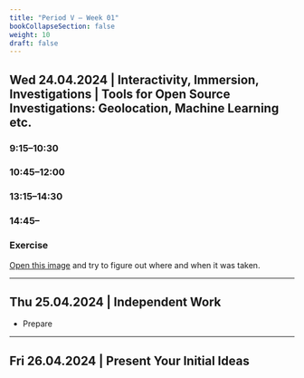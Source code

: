 ```yaml
---
title: "Period V – Week 01"
bookCollapseSection: false
weight: 10
draft: false
---
```


## Wed 24.04.2024 | Interactivity, Immersion, Investigations | Tools for Open Source Investigations: Geolocation, Machine Learning etc.

### 9:15–10:30



### 10:45–12:00


### 13:15–14:30

### 14:45–

### Exercise 

[Open this image](./files/where-is-matti-when-is-matti.jpg) and try to figure out where and when it was taken.

---

## Thu 25.04.2024 | Independent Work

- Prepare

---

## Fri 26.04.2024 | Present Your Initial Ideas

